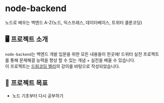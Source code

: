 # node-backend
노드로 배우는 백엔드 A-Z(노드, 익스프레스, 데이터베이스, 트위터 클론코딩)

## 🖥️ 프로젝트 소개
`node-backend`는 백엔드 개발 입문을 위한 모든 내용들이 한곳에! 드위터 실전 프로젝트를 통해 문제해결 능력을 향상 할 수 있는 개념 + 실전을 배울 수 있습니다.
<br>
이 프로젝트는 [드림코딩 엘리](https://academy.dream-coding.com/courses/node)의 강의를 바탕으로 작성되었습니다.
<br>

## 📌 프로젝트 목표
- 노드 기초부터 다시 공부하기
<br>
